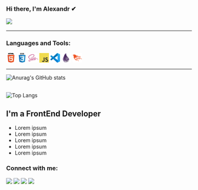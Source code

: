 ### Hi there, I'm Alexandr ✔

![](https://img.shields.io/github/watchers/chudickgumanoid/chudickgumanoid?label=chudickgumanoid&style=social)
___
### Languages and Tools:


<img  alt="HTML5" width="26px" src="https://raw.githubusercontent.com/github/explore/80688e429a7d4ef2fca1e82350fe8e3517d3494d/topics/html/html.png" />
<img  alt="CSS3" width="26px" src="https://raw.githubusercontent.com/github/explore/80688e429a7d4ef2fca1e82350fe8e3517d3494d/topics/css/css.png" />
<img alt="Sass" width="26px" src="https://raw.githubusercontent.com/github/explore/80688e429a7d4ef2fca1e82350fe8e3517d3494d/topics/sass/sass.png" />
<img  alt="JavaScript" width="26px" src="https://raw.githubusercontent.com/github/explore/80688e429a7d4ef2fca1e82350fe8e3517d3494d/topics/javascript/javascript.png" />
<img  alt="Visual Studio Code" width="26px" src="https://raw.githubusercontent.com/github/explore/80688e429a7d4ef2fca1e82350fe8e3517d3494d/topics/visual-studio-code/visual-studio-code.png" />
<img  alt="Elixir" width="26px" src="https://raw.githubusercontent.com/devicons/devicon/1119b9f84c0290e0f0b38982099a2bd027a48bf1/icons/elixir/elixir-original.svg" />
<img  alt="Phoenix elixir" width="26px" src="https://raw.githubusercontent.com/devicons/devicon/1119b9f84c0290e0f0b38982099a2bd027a48bf1/icons/phoenix/phoenix-original.svg" />
</br>

___

![Anurag's GitHub stats](https://github-readme-stats.vercel.app/api?username=chudickgumanoid&show_icons=true&theme=radical)
</br>
</br>

![Top Langs](https://github-readme-stats.vercel.app/api/top-langs/?username=chudickgumanoid&layout=compact)


## I'm a FrontEnd Developer
  * Lorem ipsum
  * Lorem ipsum
  * Lorem ipsum
  * Lorem ipsum
  * Lorem ipsum

### Connect with me:

<a href="https://vk.com/chudickgumanoid" target="_blank"><img src="https://cdn-icons.flaticon.com/png/512/2504/premium/2504953.png?token=exp=1659698151~hmac=100cd60cd32b04ea20a39bcb6c07e852" width="32px"></a>
<a href="https://t.me/chudickgumanoid" target="_blank"><img src="https://cdn-icons.flaticon.com/png/512/2504/premium/2504941.png?token=exp=1659698259~hmac=0036229decaf68d76212c66babe974e1" width="32px"></a>
<a href="https://www.instagram.com/chudickgumanoid/" target="_blank"><img src="https://cdn-icons-png.flaticon.com/512/1409/1409946.png" width="32px"></a>
<a href="https://vk.com/chudickgumanoid" target="_blank"><img src="https://cdn-icons.flaticon.com/png/512/2504/premium/2504953.png?token=exp=1659698151~hmac=100cd60cd32b04ea20a39bcb6c07e852" width="32px"></a>

<br />




<br />
<br />
